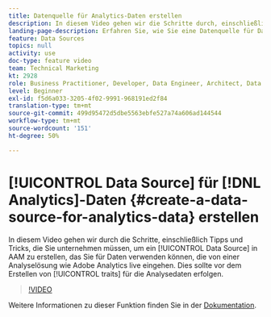 ```yaml
---
title: Datenquelle für Analytics-Daten erstellen
description: In diesem Video gehen wir die Schritte durch, einschließlich Tipps und Tricks, um eine Datenquelle in AAM anzulegen, die Sie für Daten verwenden können, die live von einer Analyselösung wie Adobe Analytics eingehen. Dies sollte vor dem Erstellen von Eigenschaften für die Analysedaten erfolgen.
landing-page-description: Erfahren Sie, wie Sie eine Datenquelle für Daten erstellen, die über eine Analyselösung wie Adobe Analytics live eingespeist werden. Führen Sie diese Schritte aus, bevor Sie Eigenschaften für die Analysedaten erstellen.
feature: Data Sources
topics: null
activity: use
doc-type: feature video
team: Technical Marketing
kt: 2928
role: Business Practitioner, Developer, Data Engineer, Architect, Data Architect, Administrator, Leader
level: Beginner
exl-id: f5d6a033-3205-4f02-9991-968191ed2f84
translation-type: tm+mt
source-git-commit: 499d95472d5dbe5563ebfe527a74a606ad144544
workflow-type: tm+mt
source-wordcount: '151'
ht-degree: 50%

---
```


# [!UICONTROL Data Source] für [!DNL Analytics]-Daten {#create-a-data-source-for-analytics-data} erstellen

In diesem Video gehen wir durch die Schritte, einschließlich Tipps und Tricks, die Sie unternehmen müssen, um ein [!UICONTROL Data Source] in AAM zu erstellen, das Sie für Daten verwenden können, die von einer Analyselösung wie Adobe Analytics live eingehen. Dies sollte vor dem Erstellen von [!UICONTROL traits] für die Analysedaten erfolgen.

>[!VIDEO](https://video.tv.adobe.com/v/27329/?quality=12)

Weitere Informationen zu dieser Funktion finden Sie in der [Dokumentation](https://marketing.adobe.com/resources/help/en_US/aam/c_datasources.html).
